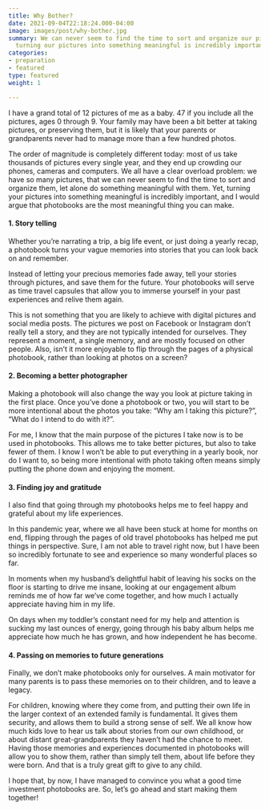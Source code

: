 ```yaml
---
title: Why Bother?
date: 2021-09-04T22:18:24.000-04:00
image: images/post/why-bother.jpg
summary: We can never seem to find the time to sort and organize our pictures. Yet,
  turning our pictures into something meaningful is incredibly important.
categories:
- preparation
- featured
type: featured
weight: 1

---
```

I have a grand total of 12 pictures of me as a baby. 47 if you include all the pictures,
ages 0 through 9. Your family may have been a bit better at taking pictures, or
preserving them, but it is likely that your parents or grandparents never had to
manage more than a few hundred photos.

The order of magnitude is completely different today: most of us take thousands of
pictures every single year, and they end up crowding our phones, cameras and computers.
We all have a clear overload problem: we have so many pictures, that we can never seem
to find the time to sort and organize them, let alone do something meaningful with them.
Yet, turning your pictures into something meaningful is incredibly important, and I
would argue that photobooks are the most meaningful thing you can make.

#### 1. Story telling

Whether you’re narrating a trip, a big life event, or just doing a yearly recap, a
photobook turns your vague memories into stories that you can look back on and remember.

Instead of letting your precious memories fade away, tell your stories through
pictures, and save them for the future. Your photobooks will serve as time travel
capsules that allow you to immerse yourself in your past experiences and relive
them again.

This is not something that you are likely to achieve with digital pictures and
social media posts. The pictures we post on Facebook or Instagram don’t really tell a
story, and they are not typically intended for ourselves. They represent a moment, a
single memory, and are mostly focused on other people. Also, isn’t it more enjoyable
to flip through the pages of a physical photobook, rather than looking at photos
on a screen?

#### 2. Becoming a better photographer

Making a photobook will also change the way you look at picture taking in the first
place. Once you’ve done a photobook or two, you will start to be more intentional
about the photos you take: “Why am I taking this picture?”, “What do I intend to
do with it?”.

For me, I know that the main purpose of the pictures I take now is to be used in
photobooks. This allows me to take better pictures, but also to take fewer of them.
I know I won’t be able to put everything in a yearly book, nor do I want to, so
being more intentional with photo taking often means simply putting the phone down
and enjoying the moment.

#### 3. Finding joy and gratitude

I also find that going through my photobooks helps me to feel happy and grateful
about my life experiences.

In this pandemic year, where we all have been stuck at home for months on end,
flipping through the pages of old travel photobooks has helped me put things in
perspective. Sure, I am not able to travel right now, but I have been so incredibly
fortunate to see and experience so many wonderful places so far.

In moments when my husband’s delightful habit of leaving his socks on the floor is
starting to drive me insane, looking at our engagement album reminds me of how far
we’ve come together, and how much I actually appreciate having him in my life.

On days when my toddler’s constant need for my help and attention is sucking my last
ounces of energy, going through his baby album helps me appreciate how much he has
grown, and how independent he has become.

#### 4. Passing on memories to future generations

Finally, we don’t make photobooks only for ourselves. A main motivator for many
parents is to pass these memories on to their children, and to leave a legacy.

For children, knowing where they come from, and putting their own life in the larger
context of an extended family is fundamental. It gives them security, and allows them
to build a strong sense of self. We all know how much kids love to hear us talk about
stories from our own childhood, or about distant great-grandparents they haven’t had
the chance to meet. Having those memories and experiences documented in photobooks
will allow you to show them, rather than simply tell them, about life before they
were born. And that is a truly great gift to give to any child.

I hope that, by now, I have managed to convince you what a good time investment
photobooks are. So, let’s go ahead and start making them together!